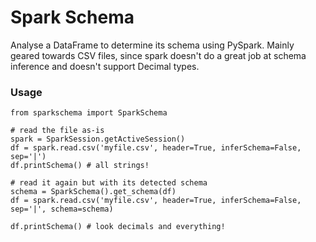 # Spark Schema

Analyse a DataFrame to determine its schema using PySpark. Mainly geared towards CSV files, since spark doesn't do a great job at schema inference and doesn't support Decimal types. 

### Usage
```
from sparkschema import SparkSchema

# read the file as-is
spark = SparkSession.getActiveSession()
df = spark.read.csv('myfile.csv', header=True, inferSchema=False, sep='|')
df.printSchema() # all strings!

# read it again but with its detected schema
schema = SparkSchema().get_schema(df)
df = spark.read.csv('myfile.csv', header=True, inferSchema=False, sep='|', schema=schema)

df.printSchema() # look decimals and everything!
```

